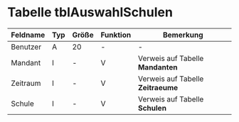 # Tabelle tblAuswahlSchulen 
 


| Feldname | Typ | Größe | Funktion | Bemerkung                          |
|----------|-----|-------|----------|------------------------------------|
| Benutzer | A   | 20    | -        | -                                  |
| Mandant  | I   | -     | V        | Verweis auf Tabelle **Mandanten**  |
| Zeitraum | I   | -     | V        | Verweis auf Tabelle **Zeitraeume** |
| Schule   | I   | -     | V        | Verweis auf Tabelle **Schulen**    |


